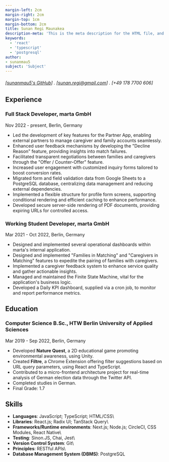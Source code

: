 ```yaml
---
margin-left: 2cm
margin-right: 2cm
margin-top: 1cm
margin-bottom: 2cm
title: Sunan Regi Maunakea
description-meta: 'This is the meta description for the HTML file, and one day the PDF file, for better SEO?'
keywords:
  - 'react'
  - 'typescript'
  - 'postgresql'
author:
- sunanmau5
subject: 'Subject'
---
```

###### [[sunanmau5's GitHub](https://github.com/sunanmau5)] . [sunan.regi@gmail.com] . [+49 178 7700 606]

## Experience

### Full Stack Developer, marta GmbH

Nov 2022 - present, Berlin, Germany

- Led the development of key features for the Partner App, enabling external partners to manage caregiver and family accounts seamlessly.
- Enhanced user feedback mechanisms by developing the "Decline Reason" feature, providing insights into match failures.
- Facilitated transparent negotiations between families and caregivers through the "Offer / Counter-Offer" feature.
- Increased user engagement with customized inquiry forms tailored to boost conversion rates.
- Migrated form and field validation data from Google Sheets to a PostgreSQL database, centralizing data management and reducing external dependencies.
- Implemented a flexible structure for profile form screens, supporting conditional rendering and efficient caching to enhance performance.
- Developed secure server-side rendering of PDF documents, providing expiring URLs for controlled access.

### Working Student Developer, marta GmbH

Mar 2021 - Oct 2022, Berlin, Germany

- Designed and implemented several operational dashboards within marta's internal application.
- Designed and implemented "Families in Matching" and "Caregivers in Matching" features to expedite the pairing of families with caregivers.
- Implemented a caregiver feedback system to enhance service quality and gather actionable insights.
- Managed and maintained the Finite State Machine, vital for the application's business logic.
- Developed a Daily KPI dashboard, supplied via a cron job, to monitor and report performance metrics.

## Education

### Computer Science B.Sc., HTW Berlin University of Applied Sciences

Mar 2019 - Sep 2022, Berlin, Germany

- Developed **Nature Quest**, a 2D educational game promoting environmental awareness, using Unity.
- Created **Filtre**, a Chrome Extension offering filter suggestions based on URL query parameters, using React and TypeScript.
- Contributed to a micro-frontend architecture project for real-time analysis of German election data through the Twitter API.
- Completed studies in German.
- Final Grade: 1.7

## Skills
- **Languages**: JavaScript; TypeScript; HTML/CSS\
- **Libraries**: React.js; Radix UI; TanStack Query\
- **Frameworks/Runtime environments**: Next.js; Node.js; CircleCI, CSS Modules, React Native\
- **Testing**: Sinon.JS, Chai, Jest\
- **Version Control System**: Git\
- **Principles**: RESTful APIs\
- **Database Management System (DBMS)**: PostgreSQL